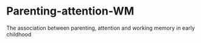 # Parenting-attention-WM
The association between parenting, attention and working memory in early childhood
